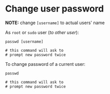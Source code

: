 # Change user password

__NOTE:__ change `[username]` to actual users' name

As `root` or `sudo` user (*to other user*):

```shell
passwd [username]

# this command will ask to
# prompt new password twice
```

To change password of a current user:

```shell
passwd

# this command will ask to
# prompt new password twice
```
